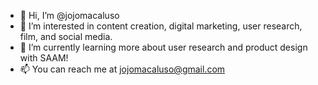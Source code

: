 - 👋 Hi, I’m @jojomacaluso
- 👀 I’m interested in content creation, digital marketing, user research, film, and social media. 
- 🌱 I’m currently learning more about user research and product design with SAAM!
- 📫 You can reach me at jojomacaluso@gmail.com

<!---
jojomacaluso/jojomacaluso is a ✨ special ✨ repository because its `README.md` (this file) appears on your GitHub profile.
You can click the Preview link to take a look at your changes.
--->
